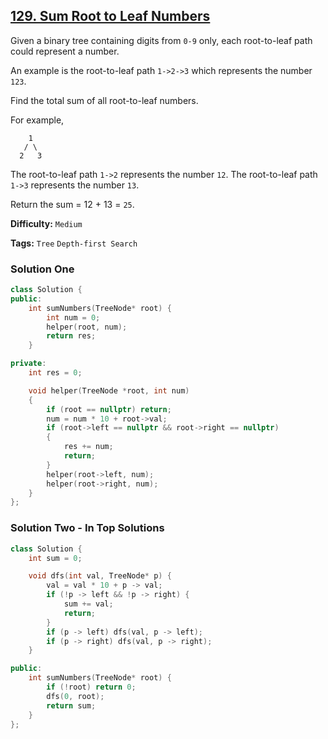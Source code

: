 ## [129. Sum Root to Leaf Numbers](https://leetcode.com/problems/sum-root-to-leaf-numbers/#/description)

Given a binary tree containing digits from `0-9` only, each root-to-leaf path could represent a number.

An example is the root-to-leaf path `1->2->3` which represents the number `123`.

Find the total sum of all root-to-leaf numbers.

For example,

```
    1
   / \
  2   3

```

The root-to-leaf path `1->2` represents the number `12`.
The root-to-leaf path `1->3` represents the number `13`.

Return the sum = 12 + 13 = `25`.

**Difficulty:** `Medium`

**Tags:** `Tree` `Depth-first Search`

### Solution One

```c++
class Solution {
public:
    int sumNumbers(TreeNode* root) {
        int num = 0;
        helper(root, num);
        return res;
    }

private:
    int res = 0;

    void helper(TreeNode *root, int num)
    {
        if (root == nullptr) return;
        num = num * 10 + root->val;
        if (root->left == nullptr && root->right == nullptr)
        {
            res += num;
            return;
        }
        helper(root->left, num);
        helper(root->right, num);
    }
};
```

### Solution Two - In Top Solutions

```c++
class Solution {
    int sum = 0;

    void dfs(int val, TreeNode* p) {
        val = val * 10 + p -> val;
        if (!p -> left && !p -> right) {
            sum += val;
            return;
        }
        if (p -> left) dfs(val, p -> left);
        if (p -> right) dfs(val, p -> right);
    }

public:
    int sumNumbers(TreeNode* root) {
        if (!root) return 0;
        dfs(0, root);
        return sum;
    }
};
```
